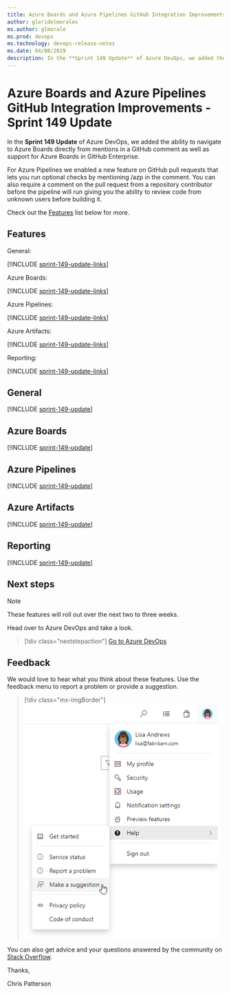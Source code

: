 ```yaml
---
title: Azure Boards and Azure Pipelines GitHub Integration Improvements - Sprint 149 Update
author: gloridelmorales
ms.author: glmorale
ms.prod: devops
ms.technology: devops-release-notes
ms.date: 04/08/2019
description: In the **Sprint 149 Update** of Azure DevOps, we added the ability to navigate to Azure Boards directly from mentions in a GitHub comment as well as adding support for Azure Boards within GitHub Enterprise. 
---
```


# Azure Boards and Azure Pipelines GitHub Integration Improvements - Sprint 149 Update

In the **Sprint 149 Update** of Azure DevOps, we added the ability to navigate to Azure Boards directly from mentions in a GitHub comment as well as support for Azure Boards in GitHub Enterprise.  

For Azure Pipelines we enabled a new feature on GitHub pull requests that lets you run optional checks by mentioning /azp in the comment.  You can also require a comment on the pull request from a repository contributor before the pipeline will run giving you the ability to review code from unknown users before building it.

Check out the [Features](#features) list below for more.

## Features

General:

[!INCLUDE [sprint-149-update-links](_shared/general/sprint-149-update-links.md)]

Azure Boards:

[!INCLUDE [sprint-149-update-links](_shared/boards/sprint-149-update-links.md)]

Azure Pipelines:

[!INCLUDE [sprint-149-update-links](_shared/pipelines/sprint-149-update-links.md)]

Azure Artifacts:

[!INCLUDE [sprint-149-update-links](_shared/artifacts/sprint-149-update-links.md)]

Reporting:

[!INCLUDE [sprint-149-update-links](_shared/reporting/sprint-149-update-links.md)]

## General

[!INCLUDE [sprint-149-update](_shared/general/sprint-149-update.md)]

## Azure Boards

[!INCLUDE [sprint-149-update](_shared/boards/sprint-149-update.md)]

## Azure Pipelines

[!INCLUDE [sprint-149-update](_shared/pipelines/sprint-149-update.md)]

## Azure Artifacts

[!INCLUDE [sprint-149-update](_shared/artifacts/sprint-149-update.md)]

## Reporting

[!INCLUDE [sprint-149-update](_shared/reporting/sprint-149-update.md)]

## Next steps

> [!NOTE]
> These features will roll out over the next two to three weeks.

Head over to Azure DevOps and take a look.

> [!div class="nextstepaction"]
> [Go to Azure DevOps](http://go.microsoft.com/fwlink/?LinkId=307137&campaign=o~msft~docs~product-vsts~release-notes)

## Feedback

We would love to hear what you think about these features. Use the feedback menu to report a problem or provide a suggestion.

> [!div class="mx-imgBorder"]
> ![Make a suggestion](../_img/help-make-a-suggestion.png)

You can also get advice and your questions answered by the community on [Stack Overflow](https://stackoverflow.com/questions/tagged/azure-devops).

Thanks,

Chris Patterson